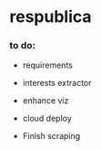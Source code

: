 # respublica

### to do:

- requirements
- interests extractor
- enhance viz

- cloud deploy

- Finish scraping
